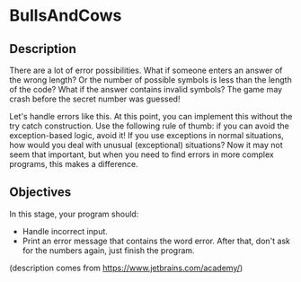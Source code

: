 # BullsAndCows

## Description

There are a lot of error possibilities. What if someone enters an answer of the wrong length? Or the number of possible symbols is less than the length of the code? What if the answer contains invalid symbols? The game may crash before the secret number was guessed!

Let's handle errors like this. At this point, you can implement this without the try catch construction. Use the following rule of thumb: if you can avoid the exception-based logic, avoid it! If you use exceptions in normal situations, how would you deal with unusual (exceptional) situations? Now it may not seem that important, but when you need to find errors in more complex programs, this makes a difference.

## Objectives
In this stage, your program should:

* Handle incorrect input.
* Print an error message that contains the word error. After that, don't ask for the numbers again, just finish the program.

(description comes from https://www.jetbrains.com/academy/)
